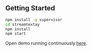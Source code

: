 ## Getting Started

```bash
npm install -g supervisor
cd streamtextay
npm install
npm start
```

Open demo running continuously [here](http://localhost:5000/#IHaveADream).
